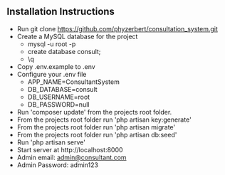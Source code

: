 ## Installation Instructions

- Run git clone https://github.com/phyzerbert/consultation_system.git
- Create a MySQL database for the project
    - mysql -u root -p
    - create database consult;
    - \q
- Copy .env.example to .env
- Configure your .env file
    - APP_NAME=ConsultantSystem
    - DB_DATABASE=consult
    - DB_USERNAME=root
    - DB_PASSWORD=null
- Run 'composer update' from the projects root folder.
- From the projects root folder run 'php artisan key:generate'
- From the projects root folder run 'php artisan migrate'
- From the projects root folder run 'php artisan db:seed'
- Run 'php artisan serve'
- Start server at http://localhost:8000
- Admin email: admin@consultant.com
- Admin Password: admin123
